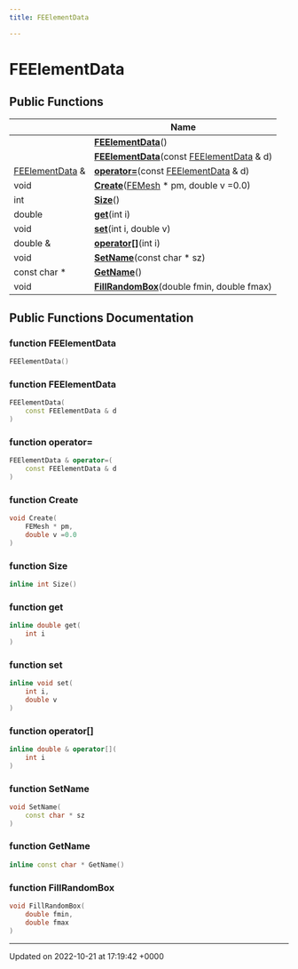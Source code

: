 ```yaml
---
title: FEElementData

---
```


# FEElementData





## Public Functions

|                | Name           |
| -------------- | -------------- |
| | **[FEElementData](../Classes/classFEElementData.md#function-feelementdata)**() |
| | **[FEElementData](../Classes/classFEElementData.md#function-feelementdata)**(const [FEElementData](../Classes/classFEElementData.md) & d) |
| [FEElementData](../Classes/classFEElementData.md) & | **[operator=](../Classes/classFEElementData.md#function-operator=)**(const [FEElementData](../Classes/classFEElementData.md) & d) |
| void | **[Create](../Classes/classFEElementData.md#function-create)**([FEMesh](../Classes/classFEMesh.md) * pm, double v =0.0) |
| int | **[Size](../Classes/classFEElementData.md#function-size)**() |
| double | **[get](../Classes/classFEElementData.md#function-get)**(int i) |
| void | **[set](../Classes/classFEElementData.md#function-set)**(int i, double v) |
| double & | **[operator[]](../Classes/classFEElementData.md#function-operator[])**(int i) |
| void | **[SetName](../Classes/classFEElementData.md#function-setname)**(const char * sz) |
| const char * | **[GetName](../Classes/classFEElementData.md#function-getname)**() |
| void | **[FillRandomBox](../Classes/classFEElementData.md#function-fillrandombox)**(double fmin, double fmax) |

## Public Functions Documentation

### function FEElementData

```cpp
FEElementData()
```


### function FEElementData

```cpp
FEElementData(
    const FEElementData & d
)
```


### function operator=

```cpp
FEElementData & operator=(
    const FEElementData & d
)
```


### function Create

```cpp
void Create(
    FEMesh * pm,
    double v =0.0
)
```


### function Size

```cpp
inline int Size()
```


### function get

```cpp
inline double get(
    int i
)
```


### function set

```cpp
inline void set(
    int i,
    double v
)
```


### function operator[]

```cpp
inline double & operator[](
    int i
)
```


### function SetName

```cpp
void SetName(
    const char * sz
)
```


### function GetName

```cpp
inline const char * GetName()
```


### function FillRandomBox

```cpp
void FillRandomBox(
    double fmin,
    double fmax
)
```


-------------------------------

Updated on 2022-10-21 at 17:19:42 +0000